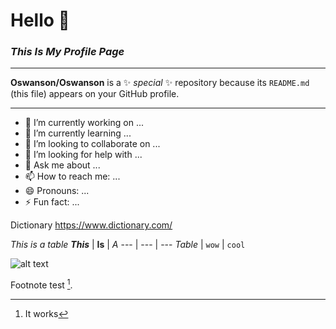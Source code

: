 # __Hello__ 👋
### ___This Is My Profile Page___
***
**Oswanson/Oswanson** is a ✨ _special_ ✨ repository because its `README.md` (this file) appears on your GitHub profile.

<!-- You can't read this-->

___
- 🔭 I’m currently working on ...
- 🌱 I’m currently learning ...
- 👯 I’m looking to collaborate on ...
- 🤔 I’m looking for help with ...
- 💬 Ask me about ...
- 📫 How to reach me: ...
- 😄 Pronouns: ...
- ⚡ Fun fact: ...

Dictionary 
https://www.dictionary.com/

_This is a table_
___This___ | **Is** | _A_
--- | --- | ---
*Table* | `wow` | `cool`



![alt text](https://i.guim.co.uk/img/media/26392d05302e02f7bf4eb143bb84c8097d09144b/446_167_3683_2210/master/3683.jpg?width=1200&quality=85&auto=format&fit=max&s=a52bbe202f57ac0f5ff7f47166906403 "Cat")

Footnote test [^1].


[^1]: It works

